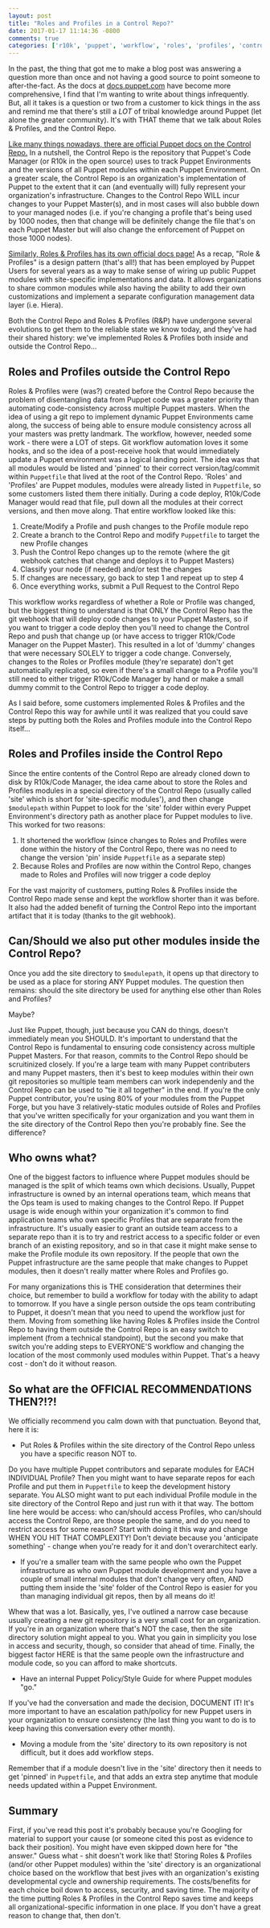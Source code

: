 ```yaml
---
layout: post
title: "Roles and Profiles in a Control Repo?"
date: 2017-01-17 11:14:36 -0800
comments: true
categories: ['r10k', 'puppet', 'workflow', 'roles', 'profiles', 'control repo']
---
```


In the past, the thing that got me to make a blog post was answering a question
more than once and not having a good source to point someone to after-the-fact.
As the docs at [docs.puppet.com](http://docs.puppet.com) have become more
comprehensive, I find that I'm wanting to write about things infrequently. But,
all it takes is a question or two from a customer to kick things in the
ass and remind me that there's still a *LOT* of tribal knowledge around Puppet
(let alone the greater community). It's with THAT theme that we talk about
Roles & Profiles, and the Control Repo.

[Like many things nowadays, there are official Puppet docs on the Control Repo.][control repo]
In a nutshell, the Control Repo is the repository that Puppet's Code Manager
(or R10k in the open source) uses to track Puppet Environments and the versions
of all Puppet modules within each Puppet Environment. On a greater scale, the
Control Repo is an organization's implementation of Puppet to the extent that
it can (and eventually will) fully represent your organization's
infrastructure. Changes to the Control Repo WILL incur changes to your Puppet
Master(s), and in most cases will also bubble down to your managed nodes
(i.e. if you're changing a profile that's being used by 1000 nodes, then that
change will be definitely change the file that's on each Puppet Master but will
also change the enforcement of Puppet on those 1000 nodes).

[Similarly, Roles & Profiles has its own official docs page!][roles and profiles]
As a recap, "Role & Profiles" is a design pattern (that's all!) that has been
employed by Puppet Users for several years as a way to make sense of wiring
up public Puppet modules with site-specific implementations and data. It allows
organizations to share common modules while also having the ability to add their
own customizations and implement a separate configuration management data layer
(i.e. Hiera).

Both the Control Repo and Roles & Profiles (R&P) have undergone several evolutions to
get them to the reliable state we know today, and they've had their shared
history: we've implemented Roles & Profiles both inside and outside the Control Repo...

## Roles and Profiles outside the Control Repo

Roles & Profiles were (was?) created before the Control Repo because the problem of
disentangling data from Puppet code was a greater priority than automating
code-consistency across multiple Puppet masters. When the idea of using a git
repo to implement dynamic Puppet Environments came along, the success of
being able to ensure module consistency across all your masters was pretty
landmark. The workflow, however, needed some work - there were a LOT of steps.
Git workflow automation loves it some hooks, and so the idea of a post-receive hook
that would immediately update a Puppet environment was a logical landing point.
The idea was that all modules would be listed and 'pinned' to their correct
version/tag/commit within `Puppetfile` that lived at the root of the Control
Repo. 'Roles' and 'Profiles' are Puppet modules, modules were already listed
in `Puppetfile`, so some customers listed them there initially. During a code
deploy, R10k/Code Manager would read that file, pull down all the modules at their
correct versions, and then move along. That entire workflow looked like this:

1. Create/Modify a Profile and push changes to the Profile module repo
2. Create a branch to the Control Repo and modify `Puppetfile` to target the new Profile changes
3. Push the Control Repo changes up to the remote (where the git webhook catches that change and deploys it to Puppet Masters)
4. Classify your node (if needed) and/or test the changes
5. If changes are necessary, go back to step 1 and repeat up to step 4
6. Once everything works, submit a Pull Request to the Control Repo

This workflow works regardless of whether a Role or Profile was changed, but
the biggest thing to understand is that ONLY the Control Repo has the git webhook
that will deploy code changes to your Puppet Masters, so if you want to trigger
a code deploy then you'll need to change the Control Repo and push that change
up (or have access to trigger R10k/Code Manager on the Puppet Master). This
resulted in a lot of 'dummy' changes that were necessary SOLELY to trigger a
code change. Conversely, changes to the Roles or Profiles module (they're separate)
don't get automatically replicated, so even if there's a small change to a
Profile you'll still need to either trigger R10k/Code Manager by hand or make
a small dummy commit to the Control Repo to trigger a code deploy.

As I said before, some customers implemented Roles & Profiles and the Control Repo
this way for awhile until it was realized that you could save steps by putting
both the Roles and Profiles module into the Control Repo itself...

## Roles and Profiles inside the Control Repo

Since the entire contents of the Control Repo are already cloned down to disk by
R10k/Code Manager, the idea came about to store the Roles and Profiles modules
in a special directory of the Control Repo (usually called 'site' which is short
for 'site-specific modules'), and then change `$modulepath` within Puppet to
look for the 'site' folder within every Puppet Environment's directory path as
another place for Puppet modules to live. This worked for two reasons:

1. It shortened the workflow (since changes to Roles and Profiles were done
   within the history of the Control Repo, there was no need to change the
   version 'pin' inside `Puppetfile` as a separate step)
2. Because Roles and Profiles are now within the Control Repo, changes made to
   Roles and Profiles will now trigger a code deploy

For the vast majority of customers, putting Roles & Profiles inside the Control
Repo made sense and kept the workflow shorter than it was before. It also had
the added benefit of turning the Control Repo into the important artifact that
it is today (thanks to the git webhook).

## Can/Should we also put other modules inside the Control Repo?

Once you add the site directory to `$modulepath`, it opens up that directory to
be used as a place for storing ANY Puppet modules. The question then remains:
should the site directory be used for anything else other than Roles and Profiles?

Maybe?

Just like Puppet, though, just because you CAN do things, doesn't immediately
mean you SHOULD. It's important to understand that the Control Repo is
fundamental to ensuring code consistency across multiple Puppet Masters. For
that reason, commits to the Control Repo should be scruitinized closely. If
you're a large team with many Puppet contributers and many Puppet masters, then
it's best to keep modules within their own git repositories so multiple team
members can work independenly and the Control Repo can be used to "tie it all
together" in the end. If you're the only Puppet contributor, you're using 80%
of your modules from the Puppet Forge, but you have 3 relatively-static modules
outside of Roles and Profiles that you've written specifically for your
organization and you want them in the site directory of the Control Repo then
you're probably fine. See the difference?

## Who owns what?

One of the biggest factors to influence where Puppet modules should be managed
is the split of which teams own which decisions. Usually, Puppet infrastructure
is owned by an internal operations team, which means that the Ops team is used
to making changes to the Control Repo. If Puppet usage is wide enough within
your organization it's common to find application teams who own specific
Profiles that are separate from the infrastructure. It's usually easier to
grant an outside team access to a separate repo than it is to try and restrict
access to a specific folder or even branch of an existing repository, and so
in that case it might make sense to make the Profile module its own repository.
If the people that own the Puppet infrastructure are the same people that
make changes to Puppet modules, then it doesn't really matter where Roles and
Profiles go.

For many organizations this is THE consideration that determines their choice,
but remember to build a workflow for today with the ability to adapt to
tomorrow.  If you have a single person outside the ops team contributing to
Puppet, it doesn't mean that you need to upend the workflow just for them.
Moving from something like having Roles & Profiles inside the Control Repo to
having them outside the Control Repo is an easy switch to implement (from
a technical standpoint), but the second you make that switch you're adding
steps to EVERYONE'S workflow and changing the location of the most commonly
used modules within Puppet. That's a heavy cost - don't do it without reason.

## So what are the OFFICIAL RECOMMENDATIONS THEN?!?!

We officially recommend you calm down with that punctuation. Beyond that, here it is:

* Put Roles & Profiles within the site directory of the Control Repo unless you
  have a specific reason NOT to.

Do you have multiple Puppet contributors and separate modules for EACH
INDIVIDUAL Profile?  Then you might want to have separate repos for each
Profile and put them in `Puppetfile` to keep the development history separate.
You ALSO might want to put each individual Profile module in the site directory
of the Control Repo and just run with it that way. The bottom line here would
be access: who can/should access Profiles, who can/should access the Control
Repo, are those people the same, and do you need to restrict access for some
reason? Start with doing it this way and change WHEN YOU HIT THAT COMPLEXITY!
Don't deviate because you 'anticipate something' - change when you're ready
for it and don't overarchitect early.

* If you're a smaller team with the same people who own the Puppet infrastructure
  as who own Puppet module development and you have a couple of small internal modules
  that don't change very often, AND putting them inside the 'site' folder of
  the Control Repo is easier for you than managing individual git repos, then by
  all means do it!

Whew that was a lot. Basically, yes, I've outlined a narrow case because usually
creating a new git repository is a very small cost for an organization. If
you're in an organization where that's NOT the case, then the site directory
solution might appeal to you. What you gain in simplicity you lose in access
and security, though, so consider that ahead of time. Finally, the biggest factor
HERE is that the same people own the infrastructure and module code, so you can
afford to make shortcuts.

* Have an internal Puppet Policy/Style Guide for where Puppet modules "go."

If you've had the conversation and made the decision, DOCUMENT IT! It's more
important to have an escalation path/policy for new Puppet users in your
organization to ensure consistency (the last thing you want to do is to keep
having this conversation every other month).

* Moving a module from the 'site' directory to its own repository is not
  difficult, but it does add workflow steps.

Remember that if a module doesn't live in the 'site' directory then it needs
to get 'pinned' in `Puppetfile`, and that adds an extra step anytime that
module needs updated within a Puppet Environment.


## Summary

First, if you've read this post it's probably because you're Googling for
material to support your cause (or someone cited this post as evidence to back
their position). You might have even skipped down here for "the answer." Guess
what - shit doesn't work like that! Storing Roles & Profiles (and/or other
Puppet modules) within the 'site' directory is an organizational choice based
on the workflow that best jives with an organization's existing developmental
cycle and ownership requirements. The costs/benefits for each choice boil down
to access, security, and saving time. The majority of the time putting Roles
& Profiles in the Control Repo saves time and keeps all organizational-specific
information in one place.  If you don't have a great reason to change that,
then don't.

[control repo]: https://docs.puppet.com/pe/latest/cmgmt_control_repo.html
[roles and profiles]: https://docs.puppet.com/pe/latest/r_n_p_intro.html

